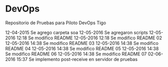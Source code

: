 # DevOps
 Repositorio de Pruebas para Piloto DevOps Tigo

12-04-2015 Se agrego carpeta soa 
12-05-2016 Se agregaron scripts
12-05-2016 12:18 Se modifico README 
12-05-2016 12:18 Se modifico README 02
12-05-2016 14:38 Se modifico README 03
12-05-2016 14:38 Se modifico README 04
12-05-2016 14:38 Se modifico README 05
12-05-2016 14:38 Se modifico README 06
12-05-2016 14:38 Se modifico README 07
02-06-2016 15:37 Se implemento post-receive en servidor de pruebas

